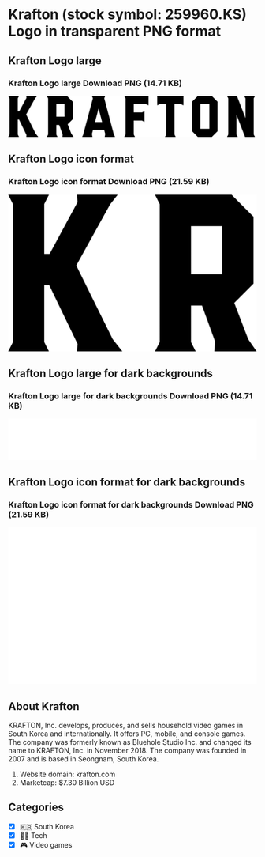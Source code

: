# Krafton (stock symbol: 259960.KS) Logo in transparent PNG format

## Krafton Logo large

### Krafton Logo large Download PNG (14.71 KB)

![Krafton Logo large Download PNG (14.71 KB)](/img/orig/259960.KS_BIG-dceeac56.png)

## Krafton Logo icon format

### Krafton Logo icon format Download PNG (21.59 KB)

![Krafton Logo icon format Download PNG (21.59 KB)](/img/orig/259960.KS-d2de7eab.png)

## Krafton Logo large for dark backgrounds

### Krafton Logo large for dark backgrounds Download PNG (14.71 KB)

![Krafton Logo large for dark backgrounds Download PNG (14.71 KB)](/img/orig/259960.KS_BIG.D-0e1f8722.png)

## Krafton Logo icon format for dark backgrounds

### Krafton Logo icon format for dark backgrounds Download PNG (21.59 KB)

![Krafton Logo icon format for dark backgrounds Download PNG (21.59 KB)](/img/orig/259960.KS.D-2c6dc0cc.png)

## About Krafton

KRAFTON, Inc. develops, produces, and sells household video games in South Korea and internationally. It offers PC, mobile, and console games. The company was formerly known as Bluehole Studio Inc. and changed its name to KRAFTON, Inc. in November 2018. The company was founded in 2007 and is based in Seongnam, South Korea.

1. Website domain: krafton.com
2. Marketcap: $7.30 Billion USD


## Categories
- [x] 🇰🇷 South Korea
- [x] 👩‍💻 Tech
- [x] 🎮 Video games
